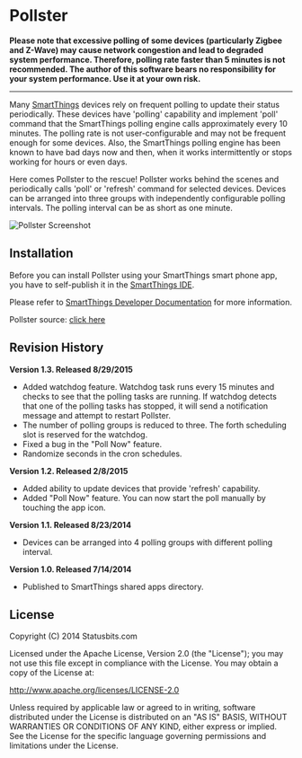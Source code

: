 Pollster
========

**Please note that excessive polling of some devices (particularly Zigbee and
Z-Wave) may cause network congestion and lead to degraded system performance.
Therefore, polling rate faster than 5 minutes is not recommended. The author
of this software bears no responsibility for your system performance. Use it
at your own risk.**

----

Many [SmartThings](http://www.smartthings.com) devices rely on frequent
polling to update their status periodically. These devices have 'polling'
capability and implement 'poll' command that the SmartThings polling engine
calls approximately every 10 minutes. The polling rate is not user-configurable
and may not be frequent enough for some devices. Also, the SmartThings polling
engine has been known to have bad days now and then, when it works
intermittently or stops working for hours or even days.

Here comes Pollster to the rescue! Pollster works behind the scenes and
periodically calls 'poll' or 'refresh' command for selected devices. Devices
can be arranged into three groups with independently configurable polling
intervals. The polling interval can be as short as one minute.

![Pollster Screenshot](http://statusbits.github.io/images/Pollster_1.2.jpg)


Installation
------------

Before you can install Pollster using your SmartThings smart phone app, you
have to self-publish it in the [SmartThings IDE](https://graph.api.smartthings.com).

Please refer to [SmartThings Developer Documentation](http://docs.smartthings.com/en/latest/index.html)
for more information.

Pollster source: [click here](https://raw.githubusercontent.com/statusbits/smartthings/master/smartapps/statusbits/pollster.src/pollster.groovy)


Revision History
----------------

**Version 1.3. Released 8/29/2015**
* Added watchdog feature. Watchdog task runs every 15 minutes and checks to
  see that the polling tasks are running. If watchdog detects that one of the
  polling tasks has stopped, it will send a notification message and attempt
  to restart Pollster. 
* The number of polling groups is reduced to three. The forth scheduling slot
  is reserved for the watchdog.
* Fixed a bug in the "Poll Now" feature.
* Randomize seconds in the cron schedules.

**Version 1.2. Released 2/8/2015**
* Added ability to update devices that provide 'refresh' capability.
* Added "Poll Now" feature. You can now start the poll manually by touching
the app icon.

**Version 1.1. Released 8/23/2014**
* Devices can be arranged into 4 polling groups with different polling
interval.

**Version 1.0. Released 7/14/2014** 
* Published to SmartThings shared apps directory.


License
-------

Copyright (C) 2014 Statusbits.com

Licensed under the Apache License, Version 2.0 (the "License"); you may not
use this file except in compliance with the License. You may obtain a copy
of the License at:

<http://www.apache.org/licenses/LICENSE-2.0>

Unless required by applicable law or agreed to in writing, software
distributed under the License is distributed on an "AS IS" BASIS, WITHOUT
WARRANTIES OR CONDITIONS OF ANY KIND, either express or implied. See the
License  for the specific language governing permissions and limitations
under the License.
